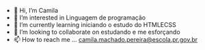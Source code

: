 - 👋 Hi, I’m Camila
- 👀 I’m interested in Linguagem de programação
- 🌱 I’m currently learning iniciando o estudo do HTMLECSS
- 💞️ I’m looking to collaborate on estudando e me esforçando
- 📫 How to reach me ... camila.machado.pereira@escola.pr.gov.br

<!---
ztixx140414/ztixx140414 is a ✨ special ✨ repository because its `README.md` (this file) appears on your GitHub profile.
You can click the Preview link to take a look at your changes.
--->

